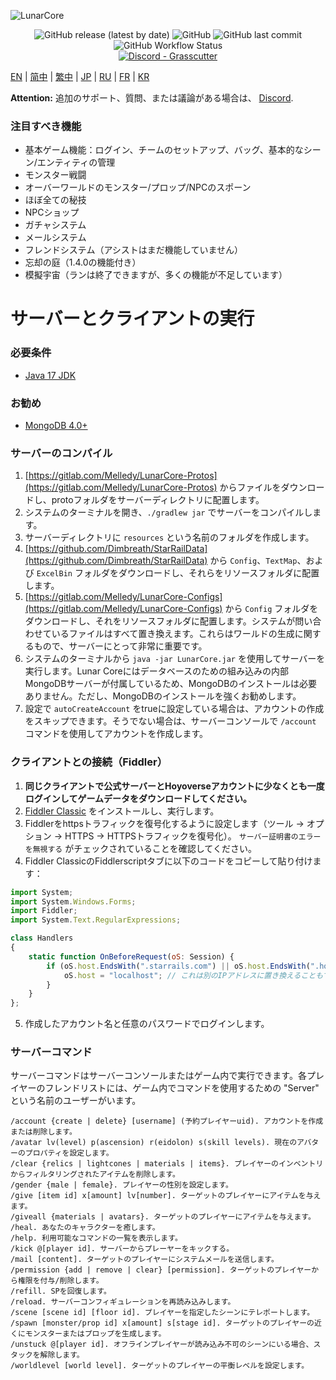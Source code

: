 ![LunarCore](https://socialify.git.ci/Melledy/LunarCore/image?description=1&descriptionEditable=A%20game%20server%20reimplementation%20for%20version%201.5.0%20of%20a%20certain%20turn-based%20anime%20game%20for%20educational%20purposes.%20&font=Inter&forks=1&issues=1&language=1&name=1&owner=1&pulls=1&stargazers=1&theme=Light)
<div align="center"><img alt="GitHub release (latest by date)" src="https://img.shields.io/github/v/release/Melledy/LunarCore?logo=java&style=for-the-badge"> <img alt="GitHub" src="https://img.shields.io/github/license/Melledy/LunarCore?style=for-the-badge"> <img alt="GitHub last commit" src="https://img.shields.io/github/last-commit/Melledy/LunarCore?style=for-the-badge"> <img alt="GitHub Workflow Status" src="https://img.shields.io/github/actions/workflow/status/Melledy/LunarCore/build.yml?branch=development&logo=github&style=for-the-badge"></div>

<div align="center"><a href="https://discord.gg/cfPKJ6N5hw"><img alt="Discord - Grasscutter" src="https://img.shields.io/discord/1163718404067303444?label=Discord&logo=discord&style=for-the-badge"></a></div>

[EN](../README.md) | [简中](README_zh-CN.md) | [繁中](README_zh-TW.md) | [JP](README_ja-JP.md) | [RU](README_ru-RU.md) | [FR](README_fr-FR.md) | [KR](README_ko-KR.md)

**Attention:** 追加のサポート、質問、または議論がある場合は、 [Discord](https://discord.gg/cfPKJ6N5hw).

### 注目すべき機能
- 基本ゲーム機能：ログイン、チームのセットアップ、バッグ、基本的なシーン/エンティティの管理
- モンスター戦闘
- オーバーワールドのモンスター/プロップ/NPCのスポーン
- ほぼ全ての秘技
- NPCショップ
- ガチャシステム
- メールシステム
- フレンドシステム（アシストはまだ機能していません）
- 忘却の庭（1.4.0の機能付き）
- 模擬宇宙（ランは終了できますが、多くの機能が不足しています）

# サーバーとクライアントの実行

### 必要条件
* [Java 17 JDK](https://www.oracle.com/java/technologies/javase/jdk17-archive-downloads.html)

### お勧め
* [MongoDB 4.0+](https://www.mongodb.com/try/download/community)

### サーバーのコンパイル
1. [https://gitlab.com/Melledy/LunarCore-Protos](https://gitlab.com/Melledy/LunarCore-Protos) からファイルをダウンロードし、protoフォルダをサーバーディレクトリに配置します。
2. システムのターミナルを開き、`./gradlew jar` でサーバーをコンパイルします。
3. サーバーディレクトリに `resources` という名前のフォルダを作成します。
4. [https://github.com/Dimbreath/StarRailData](https://github.com/Dimbreath/StarRailData) から `Config`、`TextMap`、および `ExcelBin` フォルダをダウンロードし、それらをリソースフォルダに配置します。
5. [https://gitlab.com/Melledy/LunarCore-Configs](https://gitlab.com/Melledy/LunarCore-Configs) から `Config` フォルダをダウンロードし、それをリソースフォルダに配置します。システムが問い合わせているファイルはすべて置き換えます。これらはワールドの生成に関するもので、サーバーにとって非常に重要です。
6. システムのターミナルから `java -jar LunarCore.jar` を使用してサーバーを実行します。Lunar Coreにはデータベースのための組み込みの内部MongoDBサーバーが付属しているため、MongoDBのインストールは必要ありません。ただし、MongoDBのインストールを強くお勧めします。
7. 設定で `autoCreateAccount` をtrueに設定している場合は、アカウントの作成をスキップできます。そうでない場合は、サーバーコンソールで `/account` コマンドを使用してアカウントを作成します。

### クライアントとの接続（Fiddler）
1. **同じクライアントで公式サーバーとHoyoverseアカウントに少なくとも一度ログインしてゲームデータをダウンロードしてください。**
2. [Fiddler Classic](https://www.telerik.com/fiddler) をインストールし、実行します。
3. Fiddlerをhttpsトラフィックを復号化するように設定します（ツール -> オプション -> HTTPS -> HTTPSトラフィックを復号化）。 `サーバー証明書のエラーを無視する` がチェックされていることを確認してください。
4. Fiddler ClassicのFiddlerscriptタブに以下のコードをコピーして貼り付けます：

```javascript
import System;
import System.Windows.Forms;
import Fiddler;
import System.Text.RegularExpressions;

class Handlers
{
    static function OnBeforeRequest(oS: Session) {
        if (oS.host.EndsWith(".starrails.com") || oS.host.EndsWith(".hoyoverse.com") || oS.host.EndsWith(".mihoyo.com") || oS.host.EndsWith(".bhsr.com")) {
            oS.host = "localhost"; // これは別のIPアドレスに置き換えることもできます。
        }
    }
};
```

5. 作成したアカウント名と任意のパスワードでログインします。

### サーバーコマンド
サーバーコマンドはサーバーコンソールまたはゲーム内で実行できます。各プレイヤーのフレンドリストには、ゲーム内でコマンドを使用するための "Server" という名前のユーザーがいます。

```
/account {create | delete} [username] (予約プレイヤーuid). アカウントを作成または削除します。
/avatar lv(level) p(ascension) r(eidolon) s(skill levels). 現在のアバターのプロパティを設定します。
/clear {relics | lightcones | materials | items}. プレイヤーのインベントリからフィルタリングされたアイテムを削除します。
/gender {male | female}. プレイヤーの性別を設定します。
/give [item id] x[amount] lv[number]. ターゲットのプレイヤーにアイテムを与えます。
/giveall {materials | avatars}. ターゲットのプレイヤーにアイテムを与えます。
/heal. あなたのキャラクターを癒します。
/help. 利用可能なコマンドの一覧を表示します。
/kick @[player id]. サーバーからプレーヤーをキックする。
/mail [content]. ターゲットのプレイヤーにシステムメールを送信します。
/permission {add | remove | clear} [permission]. ターゲットのプレイヤーから権限を付与/削除します。
/refill. SPを回復します。
/reload. サーバーコンフィギュレーションを再読み込みします。
/scene [scene id] [floor id]. プレイヤーを指定したシーンにテレポートします。
/spawn [monster/prop id] x[amount] s[stage id]. ターゲットのプレイヤーの近くにモンスターまたはプロップを生成します。
/unstuck @[player id]. オフラインプレイヤーが読み込み不可のシーンにいる場合、スタックを解除します。
/worldlevel [world level]. ターゲットのプレイヤーの平衡レベルを設定します。
```
